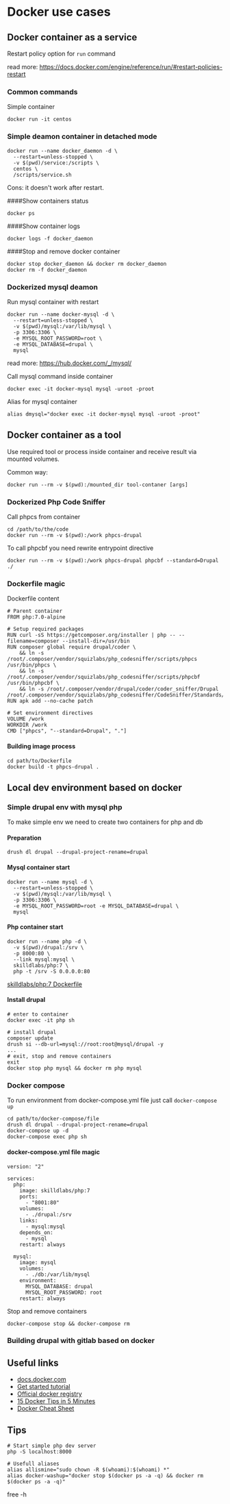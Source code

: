 # Docker use cases
## Docker container as a service

Restart policy option for `run` command

read more: https://docs.docker.com/engine/reference/run/#restart-policies-restart

### Common commands
Simple container
```
docker run -it centos
```

### Simple deamon container in detached mode
```
docker run --name docker_daemon -d \
  --restart=unless-stopped \
  -v $(pwd)/service:/scripts \
  centos \
  /scripts/service.sh
```
Cons: it doesn't work after restart.

####Show containers status
```
docker ps
```

####Show container logs
```
docker logs -f docker_daemon
```

####Stop and remove docker container
```
docker stop docker_daemon && docker rm docker_daemon
docker rm -f docker_daemon
```

### Dockerized mysql deamon
Run mysql container with restart
```
docker run --name docker-mysql -d \
  --restart=unless-stopped \
  -v $(pwd)/mysql:/var/lib/mysql \
  -p 3306:3306 \
  -e MYSQL_ROOT_PASSWORD=root \
  -e MYSQL_DATABASE=drupal \
  mysql
```
read more: https://hub.docker.com/_/mysql/

Call mysql command inside container
```
docker exec -it docker-mysql mysql -uroot -proot
```

Alias for mysql container
```
alias dmysql="docker exec -it docker-mysql mysql -uroot -proot"
```

## Docker container as a tool

Use required tool or process inside container and receive result via mounted volumes.

Common way:
```
docker run --rm -v $(pwd):/mounted_dir tool-contaner [args]
```
### Dockerized Php Code Sniffer

Call phpcs from container
```
cd /path/to/the/code
docker run --rm -v $(pwd):/work phpcs-drupal
```

To call phpcbf you need rewrite entrypoint directive
```
docker run --rm -v $(pwd):/work phpcs-drupal phpcbf --standard=Drupal ./
```

### Dockerfile magic

Dockerfile content
```
# Parent container
FROM php:7.0-alpine

# Setup required packages
RUN curl -sS https://getcomposer.org/installer | php -- --filename=composer --install-dir=/usr/bin
RUN composer global require drupal/coder \
    && ln -s /root/.composer/vendor/squizlabs/php_codesniffer/scripts/phpcs /usr/bin/phpcs \
    && ln -s /root/.composer/vendor/squizlabs/php_codesniffer/scripts/phpcbf /usr/bin/phpcbf \
    && ln -s /root/.composer/vendor/drupal/coder/coder_sniffer/Drupal /root/.composer/vendor/squizlabs/php_codesniffer/CodeSniffer/Standards/Drupal
RUN apk add --no-cache patch

# Set environment directives
VOLUME /work
WORKDIR /work
CMD ["phpcs", "--standard=Drupal", "."]
```

#### Building image process
```
cd path/to/Dockerfile
docker build -t phpcs-drupal .
```

## Local dev environment based on docker
### Simple drupal env with mysql php
To make simple env we need to create two containers for php and db

#### Preparation
```
drush dl drupal --drupal-project-rename=drupal
```

#### Mysql container start
```
docker run --name mysql -d \
  --restart=unless-stopped \
  -v $(pwd)/mysql:/var/lib/mysql \
  -p 3306:3306 \
  -e MYSQL_ROOT_PASSWORD=root -e MYSQL_DATABASE=drupal \
  mysql
```

#### Php container start
```
docker run --name php -d \
  -v $(pwd)/drupal:/srv \
  -p 8000:80 \
  --link mysql:mysql \
  skilldlabs/php:7 \
  php -t /srv -S 0.0.0.0:80
```
[skilldlabs/php:7 Dockerfile](https://github.com/skilld-labs/docker-php/blob/master/php7/Dockerfile)

#### Install drupal
```
# enter to container 
docker exec -it php sh

# install drupal
composer update
drush si --db-url=mysql://root:root@mysql/drupal -y
...
# exit, stop and remove containers
exit
docker stop php mysql && docker rm php mysql
```

### Docker compose 

To run environment from docker-compose.yml file just call `docker-compose up`
```
cd path/to/docker-compose/file
drush dl drupal --drupal-project-rename=drupal
docker-compose up -d
docker-compose exec php sh
```

#### docker-compose.yml file magic
```
version: "2"

services:
  php:
    image: skilldlabs/php:7
    ports:
      - "8001:80"
    volumes:
      - ./drupal:/srv
    links:
      - mysql:mysql
    depends_on:
      - mysql
    restart: always

  mysql:
    image: mysql
    volumes:
      - ./db:/var/lib/mysql
    environment:
      MYSQL_DATABASE: drupal
      MYSQL_ROOT_PASSWORD: root
    restart: always
```

Stop and remove containers
```
docker-compose stop && docker-compose rm
```

### Building drupal with gitlab based on docker 
  

## Useful links
* [docs.docker.com](https://docs.docker.com/)
* [Get started tutorial](https://docs.docker.com/engine/getstarted/)
* [Official docker registry](https://hub.docker.com/)
* [15 Docker Tips in 5 Minutes](https://speakerdeck.com/bmorearty/15-docker-tips-in-5-minutes)
* [Docker Cheat Sheet](https://github.com/wsargent/docker-cheat-sheet)

## Tips

```
# Start simple php dev server
php -S localhost:8000

# Usefull aliases
alias allismine="sudo chown -R $(whoami):$(whoami) *"
alias docker-washup="docker stop $(docker ps -a -q) && docker rm $(docker ps -a -q)"
```
free -h
